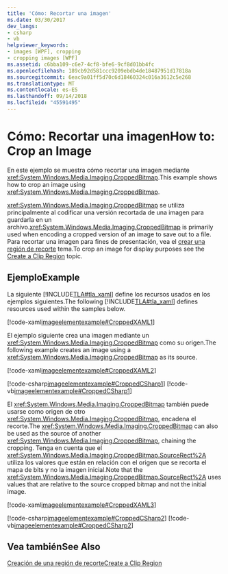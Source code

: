 ```yaml
---
title: 'Cómo: Recortar una imagen'
ms.date: 03/30/2017
dev_langs:
- csharp
- vb
helpviewer_keywords:
- images [WPF], cropping
- cropping images [WPF]
ms.assetid: c6bba109-c6e7-4cf8-bfe6-9cf8d01bb4fc
ms.openlocfilehash: 189cb92d581ccc9209ebdb4de18487951d17818a
ms.sourcegitcommit: 6eac9a01ff5d70c6d18460324c016a3612c5e268
ms.translationtype: MT
ms.contentlocale: es-ES
ms.lasthandoff: 09/14/2018
ms.locfileid: "45591495"
---
```

# <a name="how-to-crop-an-image"></a><span data-ttu-id="4045a-102">Cómo: Recortar una imagen</span><span class="sxs-lookup"><span data-stu-id="4045a-102">How to: Crop an Image</span></span>
<span data-ttu-id="4045a-103">En este ejemplo se muestra cómo recortar una imagen mediante <xref:System.Windows.Media.Imaging.CroppedBitmap>.</span><span class="sxs-lookup"><span data-stu-id="4045a-103">This example shows how to crop an image using <xref:System.Windows.Media.Imaging.CroppedBitmap>.</span></span>  
  
 <span data-ttu-id="4045a-104"><xref:System.Windows.Media.Imaging.CroppedBitmap> se utiliza principalmente al codificar una versión recortada de una imagen para guardarla en un archivo.</span><span class="sxs-lookup"><span data-stu-id="4045a-104"><xref:System.Windows.Media.Imaging.CroppedBitmap> is primarily used when encoding a cropped version of an image to save out to a file.</span></span> <span data-ttu-id="4045a-105">Para recortar una imagen para fines de presentación, vea el [crear una región de recorte](https://msdn.microsoft.com/library/56e4bed6-78d7-4292-b917-d72d0b3e4376) tema.</span><span class="sxs-lookup"><span data-stu-id="4045a-105">To crop an image for display purposes see the [Create a Clip Region](https://msdn.microsoft.com/library/56e4bed6-78d7-4292-b917-d72d0b3e4376) topic.</span></span>  
  
## <a name="example"></a><span data-ttu-id="4045a-106">Ejemplo</span><span class="sxs-lookup"><span data-stu-id="4045a-106">Example</span></span>  
 <span data-ttu-id="4045a-107">La siguiente [!INCLUDE[TLA#tla_xaml](../../../../includes/tlasharptla-xaml-md.md)] define los recursos usados en los ejemplos siguientes.</span><span class="sxs-lookup"><span data-stu-id="4045a-107">The following [!INCLUDE[TLA#tla_xaml](../../../../includes/tlasharptla-xaml-md.md)] defines resources used within the samples below.</span></span>  
  
 [!code-xaml[imageelementexample#CroppedXAML1](../../../../samples/snippets/csharp/VS_Snippets_Wpf/ImageElementExample/CSharp/CroppedImageExample.xaml#croppedxaml1)]  
  
 <span data-ttu-id="4045a-108">El ejemplo siguiente crea una imagen mediante un <xref:System.Windows.Media.Imaging.CroppedBitmap> como su origen.</span><span class="sxs-lookup"><span data-stu-id="4045a-108">The following example creates an image using a <xref:System.Windows.Media.Imaging.CroppedBitmap> as its source.</span></span>  
  
 [!code-xaml[imageelementexample#CroppedXAML2](../../../../samples/snippets/csharp/VS_Snippets_Wpf/ImageElementExample/CSharp/CroppedImageExample.xaml#croppedxaml2)]  
  
 [!code-csharp[imageelementexample#CroppedCSharp1](../../../../samples/snippets/csharp/VS_Snippets_Wpf/ImageElementExample/CSharp/CroppedImageExample.xaml.cs#croppedcsharp1)]
 [!code-vb[imageelementexample#CroppedCSharp1](../../../../samples/snippets/visualbasic/VS_Snippets_Wpf/ImageElementExample/VB/CroppedImageExample.xaml.vb#croppedcsharp1)]  
  
 <span data-ttu-id="4045a-109">El <xref:System.Windows.Media.Imaging.CroppedBitmap> también puede usarse como origen de otro <xref:System.Windows.Media.Imaging.CroppedBitmap>, encadena el recorte.</span><span class="sxs-lookup"><span data-stu-id="4045a-109">The <xref:System.Windows.Media.Imaging.CroppedBitmap> can also be used as the source of another <xref:System.Windows.Media.Imaging.CroppedBitmap>, chaining the cropping.</span></span> <span data-ttu-id="4045a-110">Tenga en cuenta que el <xref:System.Windows.Media.Imaging.CroppedBitmap.SourceRect%2A> utiliza los valores que están en relación con el origen que se recorta el mapa de bits y no la imagen inicial.</span><span class="sxs-lookup"><span data-stu-id="4045a-110">Note that the <xref:System.Windows.Media.Imaging.CroppedBitmap.SourceRect%2A> uses values that are relative to the source cropped bitmap and not the initial image.</span></span>  
  
 [!code-xaml[imageelementexample#CroppedXAML3](../../../../samples/snippets/csharp/VS_Snippets_Wpf/ImageElementExample/CSharp/CroppedImageExample.xaml#croppedxaml3)]  
  
 [!code-csharp[imageelementexample#CroppedCSharp2](../../../../samples/snippets/csharp/VS_Snippets_Wpf/ImageElementExample/CSharp/CroppedImageExample.xaml.cs#croppedcsharp2)]
 [!code-vb[imageelementexample#CroppedCSharp2](../../../../samples/snippets/visualbasic/VS_Snippets_Wpf/ImageElementExample/VB/CroppedImageExample.xaml.vb#croppedcsharp2)]  
  
## <a name="see-also"></a><span data-ttu-id="4045a-111">Vea también</span><span class="sxs-lookup"><span data-stu-id="4045a-111">See Also</span></span>  
 [<span data-ttu-id="4045a-112">Creación de una región de recorte</span><span class="sxs-lookup"><span data-stu-id="4045a-112">Create a Clip Region</span></span>](https://msdn.microsoft.com/library/56e4bed6-78d7-4292-b917-d72d0b3e4376)
